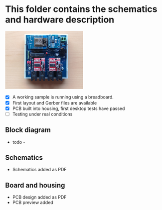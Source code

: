 # This folder contains the schematics and hardware description

<img src="./Photos/Assembly-2.jpg" alt="Assembly-2" title="Modules installed" width="250"/>

- [x] A working sample is running using a breadboard.
- [x] First layout and Gerber files are available
- [x] PCB built into housing, first desktop tests have passed
- [ ] Testing under real conditions

## Block diagram
- todo -

## Schematics
- Schematics added as PDF

## Board and housing
- PCB design added as PDF
- PCB preview added
